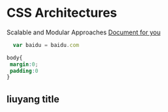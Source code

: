 # CSS Architectures
 Scalable and Modular Approaches [Document for you](http://www.baidu.com)
 ```js
   var baidu = baidu.com
 ```
 ```css
 body{
  margin:0;
  padding:0
 }
 ```
 
 ## liuyang title
